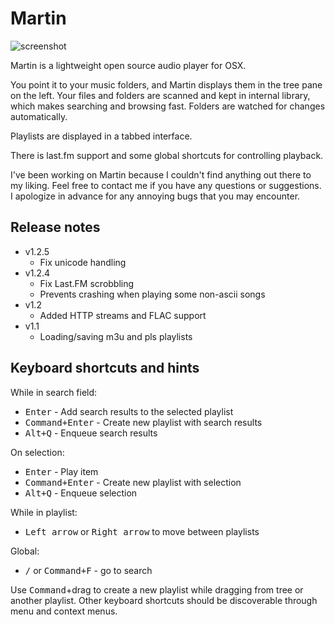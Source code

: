 Martin
======

![screenshot](/../gh-pages/images/screenshot.png?raw=true)

Martin is a lightweight open source audio player for OSX.

You point it to your music folders, and Martin displays them in the tree pane on the left.
Your files and folders are scanned and kept in internal library, which makes searching and browsing fast. Folders are watched for changes automatically.

Playlists are displayed in a tabbed interface.

There is last.fm support and some global shortcuts for controlling playback.

I've been working on Martin because I couldn't find anything out there to my liking.
Feel free to contact me if you have any questions or suggestions.
I apologize in advance for any annoying bugs that you may encounter.

Release notes
----------------

- v1.2.5
  - Fix unicode handling
- v1.2.4
  - Fix Last.FM scrobbling
  - Prevents crashing when playing some non-ascii songs
- v1.2
  - Added HTTP streams and FLAC support
- v1.1
  - Loading/saving m3u and pls playlists

Keyboard shortcuts and hints
------------------

While in search field:

- <kbd>Enter</kbd> - Add search results to the selected playlist
- <kbd>Command+Enter</kbd> - Create new playlist with search results
- <kbd>Alt+Q</kbd> - Enqueue search results

On selection:

- <kbd>Enter</kbd> - Play item
- <kbd>Command+Enter</kbd> - Create new playlist with selection
- <kbd>Alt+Q</kbd> - Enqueue selection

While in playlist:

- <kbd>Left arrow</kbd> or <kbd>Right arrow</kbd> to move between playlists

Global:

- <kbd>/</kbd> or <kbd>Command+F</kbd> - go to search

Use <kbd>Command</kbd>+drag to create a new playlist while dragging from tree or another playlist.
Other keyboard shortcuts should be discoverable through menu and context menus.
